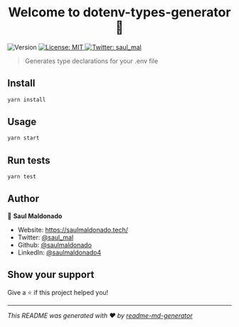 <h1 align="center">Welcome to dotenv-types-generator 👋</h1>
<p>
  <img alt="Version" src="https://img.shields.io/badge/version-1.0.0-blue.svg?cacheSeconds=2592000" />
  <a href="#" target="_blank">
    <img alt="License: MIT" src="https://img.shields.io/badge/License-MIT-yellow.svg" />
  </a>
  <a href="https://twitter.com/saul_mal" target="_blank">
    <img alt="Twitter: saul_mal" src="https://img.shields.io/twitter/follow/saul_mal.svg?style=social" />
  </a>
</p>

> Generates type declarations for your .env file

## Install

```sh
yarn install
```

## Usage

```sh
yarn start
```

## Run tests

```sh
yarn test
```

## Author

👤 **Saul Maldonado**

- Website: https://saulmaldonado.tech/
- Twitter: [@saul_mal](https://twitter.com/saul_mal)
- Github: [@saulmaldonado](https://github.com/saulmaldonado)
- LinkedIn: [@saulmaldonado4](https://linkedin.com/in/saulmaldonado4)

## Show your support

Give a ⭐️ if this project helped you!

---

_This README was generated with ❤️ by [readme-md-generator](https://github.com/kefranabg/readme-md-generator)_
